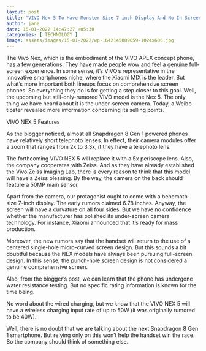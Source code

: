 ```yaml
---
layout: post
title: "VIVO Nex 5 To Have Monster-Size 7-inch Display And No In-Screen Camera"
author: jane 
date: 15-01-2022 14:47:27 +05:30 
categories: [ TECHNOLOGY ] 
image: assets/images/15-01-2022/wp-1642145089059-1024x606.jpg
---
```

The Vivo Nex, which is the embodiment of the VIVO APEX concept phone, has a few generations. They have made people wow and feel a genuine full-screen experience. In some sense, it’s VIVO’s representative in the innovative smartphones niche, where the Xiaomi MIX is the leader. But what’s more important both lineups focus on comprehensive screen phones. So everything they do is for getting a step closer to this goal. Well, the upcoming but still-only-rumored VIVO model is the Nex 5. The only thing we have heard about it is the under-screen camera. Today, a Weibo tipster revealed more information concerning its selling points.

VIVO NEX 5 Features

As the blogger noticed, almost all Snapdragon 8 Gen 1 powered phones have relatively short telephoto lenses. In effect, their camera modules offer a zoom that ranges from 2x to 3.3x, if they have a telephoto lens.

The forthcoming VIVO NEX 5 will replace it with a 5x periscope lens. Also, the company cooperates with Zeiss. And as they have already established the Vivo Zeiss Imaging Lab, there is every reason to think that this model will have a Zeiss blessing. By the way, the camera on the back should feature a 50MP main sensor.

Apart from the camera, our protagonist ought to come with a behemoth-size 7-inch display. The early rumors claimed 6.78 inches. Anyway, the screen will have a curvature on all four sides. But we have no confidence whether the manufacturer has polished its under-screen camera technology. For instance, Xiaomi announced that it’s ready for mass production.

Moreover, the new rumors say that the handset will return to the use of a centered single-hole micro-curved screen design. But this sounds a bit doubtful because the NEX models have always been pursuing full-screen design. In this sense, the punch-hole screen design is not considered a genuine comprehensive screen.

Also, from the blogger’s post, we can learn that the phone has undergone water resistance testing. But no specific rating information is known for the time being.

No word about the wired charging, but we know that the VIVO NEX 5 will have a wireless charging input rate of up to 50W (it was originally rumored to be 40W).

Well, there is no doubt that we are talking about the next Snapdragon 8 Gen 1 smartphone. But relying only on this won’t help the handset win the race. So the company should think of something else.
